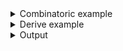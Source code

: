 <details><summary>Combinatoric example</summary>

```no_run
#[derive(Debug, Clone)]
pub struct Options {
    verbose: bool,
    crate_name: String,
    feature_name: Option<String>,
}

pub fn options() -> OptionParser<Options> {
    let verbose = short('v')
        .long("verbose")
        .help("Display detailed information")
        .switch();

    let crate_name = positional("CRATE").help("Crate name to use");

    let feature_name = positional("FEATURE")
        .help("Display information about this feature")
        .optional();

    construct!(Options {
        verbose,
        // You must place positional items and commands after
        // all other parsers
        crate_name,
        feature_name
    })
    .to_options()
}
```

</details>
<details><summary>Derive example</summary>

```no_run
#[derive(Debug, Clone, Bpaf)]
#[bpaf(options)]
pub struct Options {
    /// Display detailed information
    #[bpaf(short, long)]
    verbose: bool,

    // You must place positional items and commands after
    // all other parsers
    #[bpaf(positional("CRATE"))]
    /// Crate name to use
    crate_name: String,

    #[bpaf(positional("FEATURE"))]
    /// Display information about this feature
    feature_name: Option<String>,
}
```

</details>
<details><summary>Output</summary>

Positional items show up in a separate group of arguments if they contain a help message,
otherwise they will show up only in **Usage** part.


<div class='bpaf-doc'>
$ app --help<br>
<p><b>Usage</b>: <tt><b>app</b></tt> [<tt><b>-v</b></tt>] <tt><i>CRATE</i></tt> [<tt><i>FEATURE</i></tt>]</p><p><div>
<b>Available positional items:</b></div><dl><dt><tt><i>CRATE</i></tt></dt>
<dd>Crate name to use</dd>
<dt><tt><i>FEATURE</i></tt></dt>
<dd>Display information about this feature</dd>
</dl>
</p><p><div>
<b>Available options:</b></div><dl><dt><tt><b>-v</b></tt>, <tt><b>--verbose</b></tt></dt>
<dd>Display detailed information</dd>
<dt><tt><b>-h</b></tt>, <tt><b>--help</b></tt></dt>
<dd>Prints help information</dd>
</dl>
</p>
<style>
div.bpaf-doc {
    padding: 14px;
    background-color:var(--code-block-background-color);
    font-family: "Source Code Pro", monospace;
    margin-bottom: 0.75em;
}
div.bpaf-doc dt { margin-left: 1em; }
div.bpaf-doc dd { margin-left: 3em; }
div.bpaf-doc dl { margin-top: 0; padding-left: 1em; }
div.bpaf-doc  { padding-left: 1em; }
</style>
</div>


You can mix positional items with regular items


<div class='bpaf-doc'>
$ app --verbose bpaf<br>
Options { verbose: true, crate_name: "bpaf", feature_name: None }
</div>


And since `bpaf` API expects to have non positional items consumed before positional ones - you
can use them in a different order. In this example `bpaf` corresponds to a `crate_name` field and
`--verbose` -- to `verbose`.


<div class='bpaf-doc'>
$ app bpaf --verbose<br>
Options { verbose: true, crate_name: "bpaf", feature_name: None }
</div>


In previous examples optional field `feature` was missing, this one contains it.


<div class='bpaf-doc'>
$ app bpaf autocomplete<br>
Options { verbose: false, crate_name: "bpaf", feature_name: Some("autocomplete") }
</div>


Users can use `--` to tell `bpaf` to treat remaining items as positionals - this might be
required to handle unusual items.


<div class='bpaf-doc'>
$ app bpaf -- --verbose<br>
Options { verbose: false, crate_name: "bpaf", feature_name: Some("--verbose") }
</div>


<div class='bpaf-doc'>
$ app -- bpaf --verbose<br>
Options { verbose: false, crate_name: "bpaf", feature_name: Some("--verbose") }
</div>


Without using `--` `bpaf` would only accept items that don't start with `-` as positional.


<div class='bpaf-doc'>
$ app --detailed<br>
<b>Error:</b> expected <tt><i>CRATE</i></tt>, got <b>--detailed</b>. Pass <tt><b>--help</b></tt> for usage information
<style>
div.bpaf-doc {
    padding: 14px;
    background-color:var(--code-block-background-color);
    font-family: "Source Code Pro", monospace;
    margin-bottom: 0.75em;
}
div.bpaf-doc dt { margin-left: 1em; }
div.bpaf-doc dd { margin-left: 3em; }
div.bpaf-doc dl { margin-top: 0; padding-left: 1em; }
div.bpaf-doc  { padding-left: 1em; }
</style>
</div>


<div class='bpaf-doc'>
$ app --verbose<br>
<b>Error:</b> expected <tt><i>CRATE</i></tt>, pass <tt><b>--help</b></tt> for usage information
<style>
div.bpaf-doc {
    padding: 14px;
    background-color:var(--code-block-background-color);
    font-family: "Source Code Pro", monospace;
    margin-bottom: 0.75em;
}
div.bpaf-doc dt { margin-left: 1em; }
div.bpaf-doc dd { margin-left: 3em; }
div.bpaf-doc dl { margin-top: 0; padding-left: 1em; }
div.bpaf-doc  { padding-left: 1em; }
</style>
</div>


You can use [`any`] to work around this restriction.
</details>